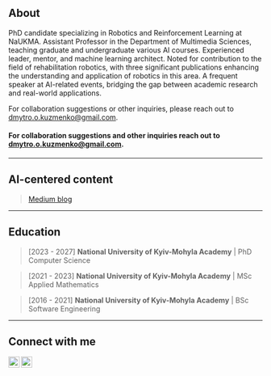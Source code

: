 ## About

PhD candidate specializing in Robotics and Reinforcement Learning at NaUKMA. Assistant Professor in the Department of Multimedia Sciences, teaching graduate and undergraduate various AI courses. Experienced leader, mentor, and machine learning architect. Noted for contribution to the field of rehabilitation robotics, with three significant publications enhancing the understanding and application of robotics in this area. A frequent speaker at AI-related events, bridging the gap between academic research and real-world applications.

For collaboration suggestions or other inquiries, please reach out to dmytro.o.kuzmenko@gmail.com.

#### For collaboration suggestions and other inquiries reach out to dmytro.o.kuzmenko@gmail.com.
---
## AI-centered content
> [Medium blog](https://righteous-ronin.medium.com)
---
## Education
> [2023 - 2027] **National University of Kyiv-Mohyla Academy** | PhD Computer Science

> [2021 - 2023] **National University of Kyiv-Mohyla Academy** | MSc Applied Mathematics

> [2016 - 2021] **National University of Kyiv-Mohyla Academy** | BSc Software Engineering
---
## Connect with me
[<img align="left" alt="dmytrookuzmenko | LinkedIn" width="22px" src="https://cdn.jsdelivr.net/npm/simple-icons@v3/icons/linkedin.svg" />][linkedin]
[<img align="left" alt="kuzmenko_dmytro | Twitter" width="22px" src="https://cdn.jsdelivr.net/npm/simple-icons@v3/icons/twitter.svg" />][twitter]
<br />

[linkedin]: https://linkedin.com/in/dmytrookuzmenko
[twitter]: https://twitter.com/kuzmenko_dmytro
